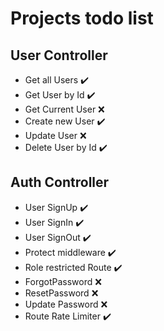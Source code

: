 # Projects todo list

## User Controller
- Get all Users :heavy_check_mark:
- Get User by Id :heavy_check_mark:
- Get Current User :x:
- Create new User :heavy_check_mark:
- Update User :x:
- Delete User by Id :heavy_check_mark:


## Auth Controller
- User SignUp :heavy_check_mark:
- User SignIn :heavy_check_mark:
- User SignOut :heavy_check_mark:
- Protect middleware :heavy_check_mark:
- Role restricted Route :heavy_check_mark:
- ForgotPassword :x:
- ResetPassword :x:
- Update Password :x:
- Route Rate Limiter :heavy_check_mark: